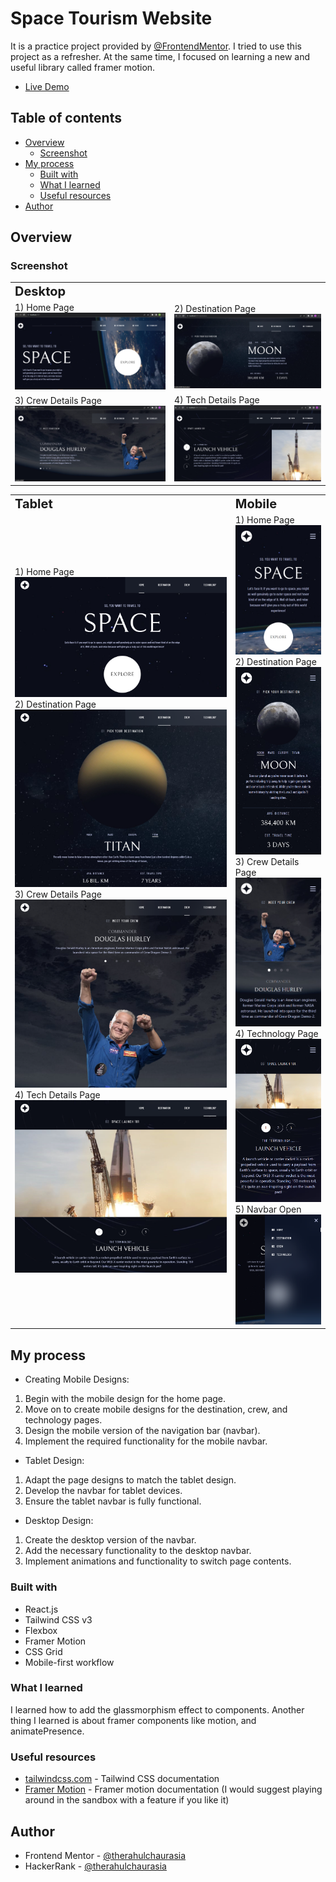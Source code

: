 # Space Tourism Website

It is a practice project provided by [@FrontendMentor](https://www.frontendmentor.io/challenges/space-tourism-multipage-website-gRWj1URZ3). I tried to use this project as a refresher. At the same time, I focused on learning a new and useful library called framer motion.

- [Live Demo](https://fm-space-tourism-website.onrender.com/)

## Table of contents

- [Overview](#overview)
  - [Screenshot](#screenshot)
- [My process](#my-process)
  - [Built with](#built-with)
  - [What I learned](#what-i-learned)
  - [Useful resources](#useful-resources)
- [Author](#author)

## Overview

### Screenshot

<table border=0>
 <tr >
    <td><b style="font-size:20px">Desktop</b></td>
 </tr>
 <tr>
		<td>
		1) Home Page
		<img src="./screenshots/desktop/d-home.png" alt="Home" width="100%" >
		</td>
		<td>
		2) Destination Page
		<img src="./screenshots/desktop/d-destination.png" alt="Destination" width="100%" >
		</td>
 </tr>
 <tr>
    <td>
		3) Crew Details Page
		<img src="./screenshots/desktop/d-crew.png" alt="Crew" width="100%" >
				</td>
    <td>
    	4) Tech Details Page
    	<img src="./screenshots/desktop/d-technology.png" alt="Technology" width="100%" >
				</td>
</tr>
</table>
<table border="0">
  <tr >
    <td width='70%'><b style="font-size:20px">Tablet</b></td>
    <td width='30%'><b style="font-size:20px">Mobile</b></td>
 </tr>
 <tr>
    <td>
		1) Home Page
	<img src="./screenshots/tablet/t-home.png" alt="Home" width="100%" >
	2) Destination Page
<img src="./screenshots/tablet/t-destination.png" alt="Destination" width="100%" >
3) Crew Details Page
<img src="./screenshots/tablet/t-crew.png" alt="Crew" width="100%" >
4) Tech Details Page
<img src="./screenshots/tablet/t-technology.png" alt="Technology" width="100%" >
</td>
    <td>
		1) Home Page
<img src="./screenshots/mobile/m-home.png" alt="Home" width="100%" >
2) Destination Page
<img src="./screenshots/mobile/m-destination.png" alt="Destination" width="100%" >
3) Crew Details Page
<img src="./screenshots/mobile/m-crew.png" alt="Crew" width="100%" >
4) Technology Page
<img src="./screenshots/mobile/m-technology.png" alt="Technology" width="100%" >
5) Navbar Open
<img src="./screenshots/mobile/m-navbar.png" alt="Navbar" width="100%" >
    	</td>

 </tr>
</table>

## My process

- Creating Mobile Designs:

1. Begin with the mobile design for the home page.
2. Move on to create mobile designs for the destination, crew, and technology pages.
3. Design the mobile version of the navigation bar (navbar).
4. Implement the required functionality for the mobile navbar.

- Tablet Design:

1. Adapt the page designs to match the tablet design.
2. Develop the navbar for tablet devices.
3. Ensure the tablet navbar is fully functional.

- Desktop Design:

1. Create the desktop version of the navbar.
2. Add the necessary functionality to the desktop navbar.
3. Implement animations and functionality to switch page contents.

### Built with

- React.js
- Tailwind CSS v3
- Flexbox
- Framer Motion
- CSS Grid
- Mobile-first workflow

### What I learned

I learned how to add the glassmorphism effect to components. Another thing I learned is about framer components like motion, and animatePresence.

### Useful resources

- [tailwindcss.com](https://tailwindcss.com/) - Tailwind CSS documentation
- [Framer Motion](https://www.framer.com/motion/) - Framer motion documentation (I would suggest playing around in the sandbox with a feature if you like it)

## Author

- Frontend Mentor - [@therahulchaurasia](https://www.frontendmentor.io/profile/therahulchaurasia)
- HackerRank - [@therahulchaurasia](https://www.hackerrank.com/therahulchauras1)
